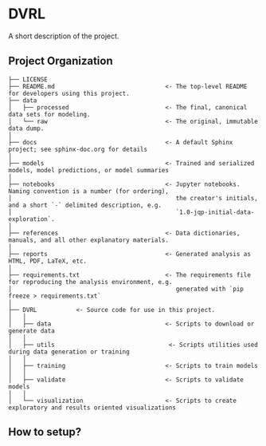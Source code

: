 DVRL
==============================

A short description of the project.

Project Organization
------------

    ├── LICENSE
    ├── README.md                               <- The top-level README for developers using this project.
    ├── data
    │   ├── processed                           <- The final, canonical data sets for modeling.
    │   └── raw                                 <- The original, immutable data dump.
    │
    ├── docs                                    <- A default Sphinx project; see sphinx-doc.org for details
    │
    ├── models                                  <- Trained and serialized models, model predictions, or model summaries
    │
    ├── notebooks                               <- Jupyter notebooks. Naming convention is a number (for ordering),
    │                                              the creator's initials, and a short `-` delimited description, e.g.
    │                                              `1.0-jqp-initial-data-exploration`.
    │
    ├── references                              <- Data dictionaries, manuals, and all other explanatory materials.
    │
    ├── reports                                 <- Generated analysis as HTML, PDF, LaTeX, etc.
    │
    ├── requirements.txt                        <- The requirements file for reproducing the analysis environment, e.g.
    │                                              generated with `pip freeze > requirements.txt`
    │
    ├── DVRL           <- Source code for use in this project.
    │   │
    │   ├── data                                <- Scripts to download or generate data
    │   │
    │   ├── utils                                <- Scripts utilities used during data generation or training
    │   │
    │   ├── training                            <- Scripts to train models
    │   │
    │   ├── validate                            <- Scripts to validate models
    │   │
    │   └── visualization                       <- Scripts to create exploratory and results oriented visualizations


How to setup?
------

